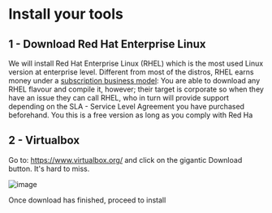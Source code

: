 # Install your tools

## 1 - Download Red Hat Enterprise Linux

We will install Red Hat Enterprise Linux (RHEL) which is the most used Linux version at enterprise level. Different from most of the distros, RHEL earns money under a  [subscription business model](https://www.redhat.com/en/store/linux-platforms): You are able to download any RHEL flavour and compile it, however; their target is corporate so when they have an issue they can call RHEL, who in turn will provide support depending on the SLA - Service Level Agreement you have purchased beforehand. You this is a free version as long as you comply with Red Ha

## 2 - Virtualbox

Go to: https://www.virtualbox.org/ and click on the gigantic Download button. It's hard to miss. 

![image](https://user-images.githubusercontent.com/71740335/192075771-6c90f01b-e663-4092-9550-ea6aaf5d4129.png)

Once download has finished, proceed to install
